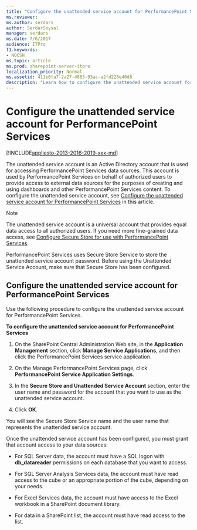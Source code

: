 ```yaml
---
title: "Configure the unattended service account for PerformancePoint Services"
ms.reviewer: 
ms.author: serdars
author: SerdarSoysal
manager: serdars
ms.date: 7/6/2017
audience: ITPro
f1.keywords:
- NOCSH
ms.topic: article
ms.prod: sharepoint-server-itpro
localization_priority: Normal
ms.assetid: 411e0fa7-2a27-4883-93ac-a2fd228e40d8
description: "Learn how to configure the unattended service account for PerformancePoint Services."
---
```


# Configure the unattended service account for PerformancePoint Services

[!INCLUDE[appliesto-2013-2016-2019-xxx-md](../includes/appliesto-2013-2016-2019-xxx-md.md)] 
  
The unattended service account is an Active Directory account that is used for accessing PerformancePoint Services data sources. This account is used by PerformancePoint Services on behalf of authorized users to provide access to external data sources for the purposes of creating and using dashboards and other PerformancePoint Services content. To configure the unattended service account, see [Configure the unattended service account for PerformancePoint Services](#section1) in this article. 
  
> [!NOTE]
> The unattended service account is a universal account that provides equal data access to all authorized users. If you need more fine-grained data access, see [Configure Secure Store for use with PerformancePoint Services](configure-secure-store-for-use-with-performancepoint-services.md). 
  
PerformancePoint Services uses Secure Store Service to store the unattended service account password. Before using the Unattended Service Account, make sure that Secure Store has been configured. 
  
## Configure the unattended service account for PerformancePoint Services
<a name="section1"> </a>

Use the following procedure to configure the unattended service account for PerformancePoint Services.
  
 **To configure the unattended service account for PerformancePoint Services**
  
1. On the SharePoint Central Administration Web site, in the **Application Management** section, click **Manage Service Applications**, and then click the PerformancePoint Services service application.
    
2. On the Manage PerformancePoint Services page, click **PerformancePoint Service Application Settings**.
    
3. In the **Secure Store and Unattended Service Account** section, enter the user name and password for the account that you want to use as the unattended service account. 
    
4. Click **OK**.
    
You will see the Secure Store Service name and the user name that represents the unattended service account. 
  
Once the unattended service account has been configured, you must grant that account access to your data sources:
  
- For SQL Server data, the account must have a SQL logon with **db_datareader** permissions on each database that you want to access. 
    
- For SQL Server Analysis Services data, the account must have read access to the cube or an appropriate portion of the cube, depending on your needs.
    
- For Excel Services data, the account must have access to the Excel workbook in a SharePoint document library.
    
- For data in a SharePoint list, the account must have read access to the list.
    

